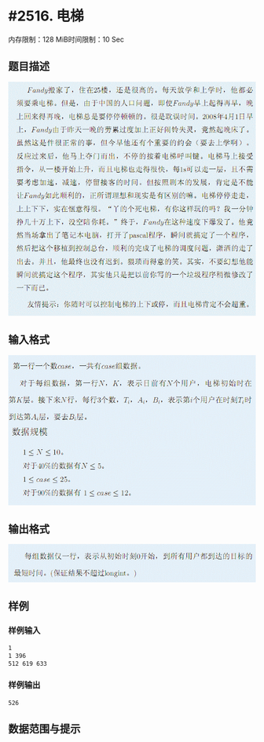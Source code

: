 # #2516. 电梯

内存限制：128 MiB时间限制：10 Sec

## 题目描述

![](upload/201111/1(2).jpg)

## 输入格式

![](upload/201111/2(2).jpg)

## 输出格式

![](upload/201111/3(2).jpg)

## 样例

### 样例输入

    
    1
    1 396
    512 619 633
    
    

### 样例输出

    
    526
    

## 数据范围与提示
